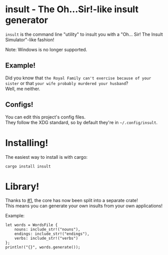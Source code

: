 # insult - The Oh...Sir!-like insult generator

`insult` is the command line "utility" to insult you with a "Oh... Sir! The Insult Simulator"-like fashion!

Note: Windows is no longer supported.

## Example!

Did you know that `the Royal Family can't exercise because of your sister` or that `your wife probably murdered your husband`?  
Well, me neither.

## Configs!

You can edit this project's config files.  
They follow the XDG standard, so by default they're in `~/.config/insult`.

# Installing!

The easiest way to install is with cargo:  
```
cargo install insult
```

# Library!

Thanks to [#1](https://github.com/jD91mZM2/insult/issues/1), the core has now been split into a separate crate!  
This means you can generate your own insults from your own applications!

Example:

```
let words = WordsFile {
    nouns: include_str!("nouns"),
    endings: include_str!("endings"),
    verbs: include_str!("verbs")
};
println!("{}", words.generate());
```
